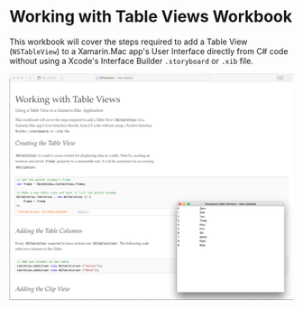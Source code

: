 Working with Table Views Workbook
============

This workbook will cover the steps required to add a Table View (`NSTableView`) to a Xamarin.Mac app's User Interface directly from C# code without using a Xcode's Interface Builder `.storyboard` or `.xib` file.

![](screenshots/Intro01.png)